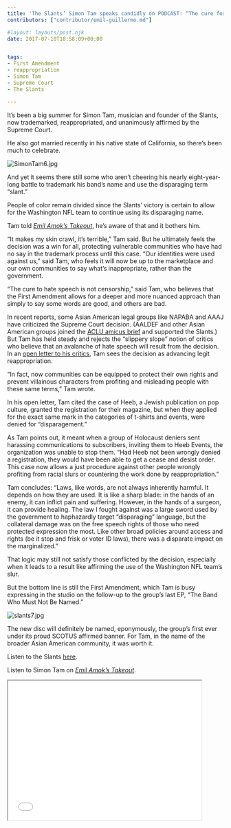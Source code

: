 ```yaml
---
title: 'The Slants’ Simon Tam speaks candidly on PODCAST: “The cure for hate speech isn’t censorship…let communities decide, not government.”'
contributors: ["contributor/emil-guillermo.md"]

#layout: layouts/post.njk
date: 2017-07-10T18:58:09+00:00


tags:
- First Amendment
- reappropriation
- Simon Tam
- Supreme Court
- The Slants

---
```


It’s been a big summer for Simon Tam, musician and founder of the Slants, now
trademarked, reappropriated, and unanimously affirmed by the Supreme Court.

He also got married recently in his native state of California, so there’s been
much to celebrate.

![SimonTam6.jpg](/uploads/SimonTam6.jpg)

And yet it seems there still some who aren’t cheering his nearly eight-year-long
battle to trademark his band’s name and use the disparaging term “slant.”

People of color remain divided since the Slants’ victory is certain to allow for
the Washington NFL team to continue using its disparaging name.

Tam told [_Emil Amok’s Takeout_,](https://bit.ly/2uOF5EB) he’s aware of that and
it bothers him.

“It makes my skin crawl, it’s terrible,” Tam said. But he ultimately feels the
decision was a win for all, protecting vulnerable communities who have had no
say in the trademark process until this case. “Our identities were used against
us,” said Tam, who feels it will now be up to the marketplace and our own
communities to say what’s inappropriate, rather than the government.

“The cure to hate speech is not censorship,” said Tam, who believes that the
First Amendment allows for a deeper and more nuanced approach than simply to say
some words are good, and others are bad.

In recent reports, some Asian American legal groups like NAPABA and AAAJ have
criticized the Supreme Court decision. (AALDEF and other Asian American groups
joined the [ACLU amicus brief](/uploads/pdf/AmicusBriefLeevTam.pdf) and
supported the Slants.) But Tam has held steady and rejects the “slippery slope”
notion of critics who believe that an avalanche of hate speech will result from
the decision. In an [open letter to his critics](https://www.theslants.com/an-open-letter-to-asian-americans-advancing-justice-npr-codeswitch-and-napaba/),
Tam sees the decision as advancing legit reappropriation.

“In fact, now communities can be equipped to protect their own rights and
prevent villainous characters from profiting and misleading people with these
same terms,” Tam wrote.

In his open letter, Tam cited the case of Heeb, a Jewish publication on pop
culture, granted the registration for their magazine, but when they applied for
the exact same mark in the categories of t-shirts and events, were denied for
“disparagement.”

As Tam points out, it meant when a group of Holocaust deniers sent harassing
communications to subscribers, inviting them to Heeb Events, the organization
was unable to stop them. “Had Heeb not been wrongly denied a registration, they
would have been able to get a cease and desist order. This case now allows a
just procedure against other people wrongly profiting from racial slurs or
countering the work done by reappropriation.”

Tam concludes: “Laws, like words, are not always inherently harmful. It depends
on how they are used. It is like a sharp blade: in the hands of an enemy, it can
inflict pain and suffering. However, in the hands of a surgeon, it can provide
healing. The law I fought against was a large sword used by the government to
haphazardly target “disparaging” language, but the collateral damage was on the
free speech rights of those who need protected expression the most. Like other
broad policies around access and rights (be it stop and frisk or voter ID laws),
there was a disparate impact on the marginalized.”

That logic may still not satisfy those conflicted by the decision, especially
when it leads to a result like affirming the use of the Washington NFL team’s
slur.

But the bottom line is still the First Amendment, which Tam is busy expressing
in the studio on the follow-up to the group’s last EP, “The Band Who Must Not Be
Named.”

![slants7.jpg](/uploads/slants7.jpg)

The new disc will definitely be named, eponymously, the group’s first ever under
its proud SCOTUS affirmed banner. For Tam, in the name of the broader Asian
American community, it was worth it.

Listen to the Slants [here](https://www.theslants.com/).

Listen to Simon Tam on [_Emil Amok’s Takeout_](https://bit.ly/2uOF5EB).

<iframe
src="//html5-player.libsyn.com/embed/episode/id/5528835/height/324/width/450/theme/standard/autonext/no/thumbnail/yes/autoplay/no/preload/no/no_addthis/no/direction/backward/"
height="324" width="450" scrolling="no" allowfullscreen=""
webkitallowfullscreen="" mozallowfullscreen="" oallowfullscreen=""
msallowfullscreen=""></iframe>
